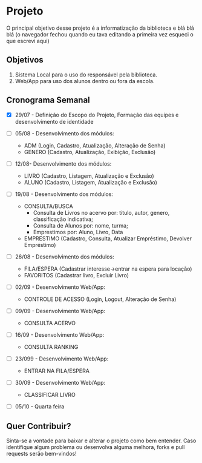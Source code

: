 # Projeto

O principal objetivo desse projeto é a informatização da biblioteca e blá blá blá (o navegador fechou quando eu tava editando a primeira vez esqueci o que escrevi aqui)

## Objetivos

1. Sistema Local para o uso do responsável pela biblioteca.
2. Web/App para uso dos alunos dentro ou fora da escola.

## Cronograma Semanal

- [x] 29/07 - Definição do Escopo do Projeto, Formação das equipes e desenvolvimento de identidade
- [ ] 05/08 - Desenvolvimento dos módulos:
  * ADM (Login, Cadastro, Atualização, Alteração de Senha)
  * GENERO (Cadastro, Atualização, Exibição, Exclusão)
 
- [ ] 12/08- Desenvolvimento dos módulos:
	* LIVRO (Cadastro, Listagem, Atualização e Exclusão)
	* ALUNO  (Cadastro, Listagem, Atualização e Exclusão)

- [ ] 19/08 - Desenvolvimento dos módulos:
	* CONSULTA/BUSCA
	  * Consulta de Livros no acervo por: titulo, autor, genero, classificação indicativa;
	  * Consulta de Alunos por: nome, turma;
	  * Emprestimos por: Aluno, Livro, Data
  * EMPRESTIMO (Cadastro, Consulta, Atualizar Empréstimo, Devolver Empréstimo)

- [ ] 26/08 - Desenvolvimento dos módulos:
	* FILA/ESPERA (Cadastrar interesse->entrar na espera para locação)
	* FAVORITOS (Cadastrar livro, Excluir Livro)
	
- [ ] 02/09 - Desenvolvimento Web/App:
  * CONTROLE DE ACESSO (Login, Logout, Alteração de Senha)
  
- [ ] 09/09 - Desenvolvimento Web/App:
	* CONSULTA ACERVO
	
- [ ] 16/09 - Desenvolvimento Web/App:
	* CONSULTA RANKING
	
- [ ] 23/099 - Desenvolvimento Web/App:
	* ENTRAR NA FILA/ESPERA
	
- [ ] 30/09 - Desenvolvimento Web/App:
	* CLASSIFICAR LIVRO

- [ ] 05/10 - Quarta feira

## Quer Contribuir?

Sinta-se a vontade para baixar e alterar o projeto como bem entender. Caso identifique algum problema ou desenvolva alguma melhora, forks e pull requests serão bem-vindos!
